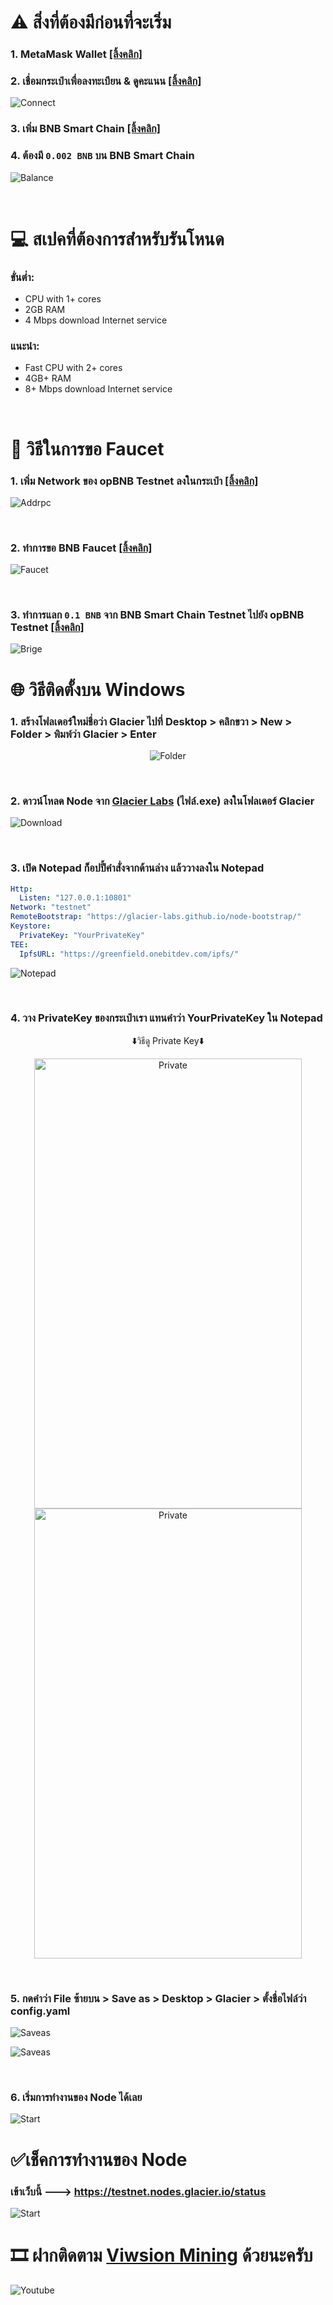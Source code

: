 # ⚠️ สิ่งที่ต้องมีก่อนที่จะเริ่ม
### 1. MetaMask Wallet [[ลิ้งคลิก]](https://chromewebstore.google.com/detail/metamask/nkbihfbeogaeaoehlefnkodbefgpgknn)
### 2. เชื่อมกระเป๋าเพื่อลงทะเบียน & ดูคะแนน [[ลิ้งคลิก]](https://www.glacier.io/points/)

![Connect](./Connet.png)

### 3. เพิ่ม BNB Smart Chain [[ลิ้งคลิก]](https://chainlist.org/chain/56)
### 4. ต้องมี `0.002 BNB` บน BNB Smart Chain

![Balance](./22.png)

‎ 
# 💻 สเปคที่ต้องการสำหรับรันโหนด

### ขั่นต่ำ:
  - CPU with 1+ cores
  - 2GB RAM
  - 4 Mbps download Internet service
### แนะนำ:
  - Fast CPU with 2+ cores
  - 4GB+ RAM
  - 8+ Mbps download Internet service

‎ 
# 💸 วิธีในการขอ Faucet
### 1. เพิ่ม Network ของ opBNB Testnet ลงในกระเป๋า [[ลิ้งคลิก]](https://chainlist.org/chain/5611)

![Addrpc](./88.png)

‎ 
### 2. ทำการขอ BNB Faucet [[ลิ้งคลิก]](https://www.bnbchain.org/en/testnet-faucet)

![Faucet](./111.png)

‎ 
### 3. ทำการแลก `0.1 BNB` จาก BNB Smart Chain Testnet ไปยัง opBNB Testnet [[ลิ้งคลิก]](https://opbnb-testnet-bridge.bnbchain.org/deposit)

![Brige](./222.png)
‎
# 🌐 วิธีติดตั้งบน Windows
### 1. สร้างโฟลเดอร์ใหม่ชื่อว่า Glacier ไปที่ Desktop > คลิกขวา > New > Folder > พิมพ์ว่า Glacier > Enter

<div style="text-align: center;">
<img src="./33.png" alt="Folder">
</div>

‎ 
### 2. ดาวน์โหลด Node จาก [Glacier Labs](https://github.com/Glacier-Labs/node-bootstrap/releases) (ไฟล์.exe) ลงในโฟลเดอร์ Glacier

![Download](./44.png)

‎ 
### 3. เปิด Notepad ก็อปปี้คำสั่งจากด้านล่าง แล้ววางลงใน Notepad

```yaml
Http:
  Listen: "127.0.0.1:10801"
Network: "testnet"
RemoteBootstrap: "https://glacier-labs.github.io/node-bootstrap/"
Keystore:
  PrivateKey: "YourPrivateKey"
TEE:
  IpfsURL: "https://greenfield.onebitdev.com/ipfs/"
```

![Notepad](./4444.png)

‎ 
### 4. วาง PrivateKey ของกระเป๋าเรา แทนคำว่า YourPrivateKey ใน Notepad
<div style="text-align: center;">
    <p>⬇️วิธีดู Private Key⬇️</p>
</div>

<div style="text-align: center;">
<img src="./1.gif" alt="Private" width="428" height="720">

<img src="./2.gif" alt="Private" width="428" height="720">
</div>

‎ 
### 5. กดคำว่า File ซ้ายบน > Save as > Desktop > Glacier > ตั้งชื่อไฟล์ว่า config.yaml

![Saveas](./55.png)

![Saveas](./66.png)

‎ 
### 6. เริ่มการทำงานของ Node ได้เลย

![Start](./77.png)

# ✅เช็คการทำงานของ Node
### เข้าเว็บนี้ ---> https://testnet.nodes.glacier.io/status

![Start](./99.png)

# 🎞️ ฝากติดตาม [Viwsion Mining](https://www.youtube.com/@VwisionMining/videos) ด้วยนะครับ

![Youtube](./Vwision.png)